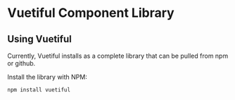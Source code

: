# Vuetiful Component Library

## Using Vuetiful

Currently, Vuetiful installs as a complete library that can be pulled from npm or github.

Install the library with NPM:

```bash
npm install vuetiful
```

